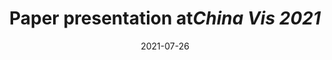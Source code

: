 ---
title: "Paper presentation at<em>China Vis 2021</em>"
collection: talks
type: "Talk"
permalink: /talks/2021-07-26-talk
venue: "China Vis 2021"
date: 2021-07-26
location: "Wuhan, Zhejiang"
paperurl: "/files/ChinaVisReport202107.pptx"
---